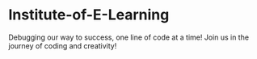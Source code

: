# Institute-of-E-Learning
Debugging our way to success, one line of code at a time! Join us in the journey of coding and creativity!
